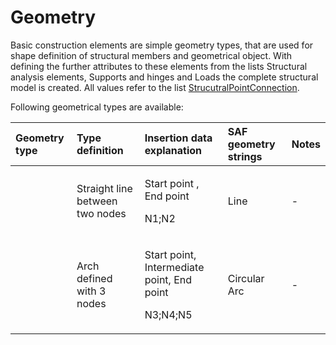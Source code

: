 # Geometry

Basic construction elements are simple geometry types, that are used for shape definition of structural members and geometrical object. With defining the further attributes to these elements from the lists Structural analysis elements, Supports and hinges and Loads the complete structural model is created. All values refer to the list [StrucutralPointConnection](https://saf.guide/Content/A_Objects/5_StructuralPointConnection.htm).

Following geometrical types are available:

<table>
  <thead>
    <tr>
      <th style="text-align:left">Geometry type</th>
      <th style="text-align:left">Type definition</th>
      <th style="text-align:left">Insertion data explanation</th>
      <th style="text-align:left">SAF geometry strings</th>
      <th style="text-align:left">Notes</th>
    </tr>
  </thead>
  <tbody>
    <tr>
      <td style="text-align:left"></td>
      <td style="text-align:left">Straight line between two nodes</td>
      <td style="text-align:left">
        <p>Start point , End point</p>
        <p>N1;N2</p>
      </td>
      <td style="text-align:left">Line</td>
      <td style="text-align:left">-</td>
    </tr>
    <tr>
      <td style="text-align:left"></td>
      <td style="text-align:left">Arch defined with 3 nodes</td>
      <td style="text-align:left">
        <p>Start point, Intermediate point, End point</p>
        <p>N3;N4;N5</p>
      </td>
      <td style="text-align:left">Circular Arc</td>
      <td style="text-align:left">-</td>
    </tr>
  </tbody>
</table>



